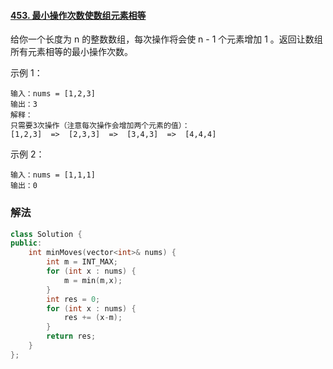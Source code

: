 #### [453. 最小操作次数使数组元素相等](https://leetcode-cn.com/problems/minimum-moves-to-equal-array-elements/)

给你一个长度为 n 的整数数组，每次操作将会使 n - 1 个元素增加 1 。返回让数组所有元素相等的最小操作次数。

 

示例 1：
```
输入：nums = [1,2,3]
输出：3
解释：
只需要3次操作（注意每次操作会增加两个元素的值）：
[1,2,3]  =>  [2,3,3]  =>  [3,4,3]  =>  [4,4,4]
```
示例 2：
```
输入：nums = [1,1,1]
输出：0
```

### 解法

```cpp
class Solution {
public:
    int minMoves(vector<int>& nums) {
        int m = INT_MAX;
        for (int x : nums) {
            m = min(m,x);
        }
        int res = 0;
        for (int x : nums) {
            res += (x-m);
        }
        return res;
    }
};
```